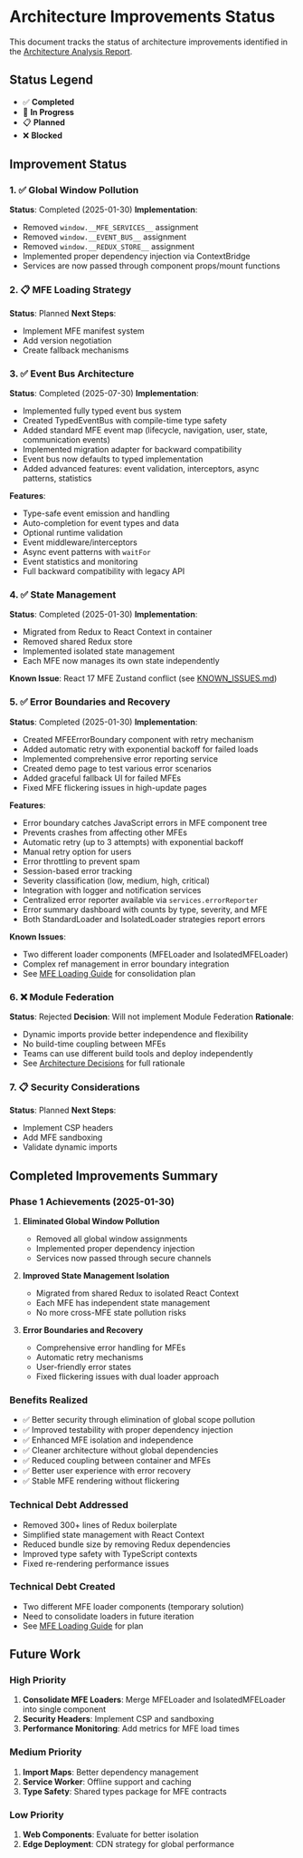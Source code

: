 # Architecture Improvements Status

This document tracks the status of architecture improvements identified in the [Architecture Analysis Report](./architecture-analysis-report.md).

## Status Legend

- ✅ **Completed**
- 🚧 **In Progress**
- 📋 **Planned**
- ❌ **Blocked**

## Improvement Status

### 1. ✅ Global Window Pollution

**Status**: Completed (2025-01-30)
**Implementation**:

- Removed `window.__MFE_SERVICES__` assignment
- Removed `window.__EVENT_BUS__` assignment
- Removed `window.__REDUX_STORE__` assignment
- Implemented proper dependency injection via ContextBridge
- Services are now passed through component props/mount functions

### 2. 📋 MFE Loading Strategy

**Status**: Planned
**Next Steps**:

- Implement MFE manifest system
- Add version negotiation
- Create fallback mechanisms

### 3. ✅ Event Bus Architecture

**Status**: Completed (2025-07-30)
**Implementation**:

- Implemented fully typed event bus system
- Created TypedEventBus with compile-time type safety
- Added standard MFE event map (lifecycle, navigation, user, state, communication events)
- Implemented migration adapter for backward compatibility
- Event bus now defaults to typed implementation
- Added advanced features: event validation, interceptors, async patterns, statistics

**Features**:

- Type-safe event emission and handling
- Auto-completion for event types and data
- Optional runtime validation
- Event middleware/interceptors
- Async event patterns with `waitFor`
- Event statistics and monitoring
- Full backward compatibility with legacy API

### 4. ✅ State Management

**Status**: Completed (2025-01-30)
**Implementation**:

- Migrated from Redux to React Context in container
- Removed shared Redux store
- Implemented isolated state management
- Each MFE now manages its own state independently

**Known Issue**: React 17 MFE Zustand conflict (see [KNOWN_ISSUES.md](../../KNOWN_ISSUES.md))

### 5. ✅ Error Boundaries and Recovery

**Status**: Completed (2025-01-30)
**Implementation**:

- Created MFEErrorBoundary component with retry mechanism
- Added automatic retry with exponential backoff for failed loads
- Implemented comprehensive error reporting service
- Created demo page to test various error scenarios
- Added graceful fallback UI for failed MFEs
- Fixed MFE flickering issues in high-update pages

**Features**:

- Error boundary catches JavaScript errors in MFE component tree
- Prevents crashes from affecting other MFEs
- Automatic retry (up to 3 attempts) with exponential backoff
- Manual retry option for users
- Error throttling to prevent spam
- Session-based error tracking
- Severity classification (low, medium, high, critical)
- Integration with logger and notification services
- Centralized error reporter available via `services.errorReporter`
- Error summary dashboard with counts by type, severity, and MFE
- Both StandardLoader and IsolatedLoader strategies report errors

**Known Issues**:

- Two different loader components (MFELoader and IsolatedMFELoader)
- Complex ref management in error boundary integration
- See [MFE Loading Guide](./MFE_LOADING_GUIDE.md) for consolidation plan

### 6. ❌ Module Federation

**Status**: Rejected
**Decision**: Will not implement Module Federation
**Rationale**:

- Dynamic imports provide better independence and flexibility
- No build-time coupling between MFEs
- Teams can use different build tools and deploy independently
- See [Architecture Decisions](./ARCHITECTURE_DECISIONS.md#1-dynamic-imports-over-module-federation) for full rationale

### 7. 📋 Security Considerations

**Status**: Planned
**Next Steps**:

- Implement CSP headers
- Add MFE sandboxing
- Validate dynamic imports

## Completed Improvements Summary

### Phase 1 Achievements (2025-01-30)

1. **Eliminated Global Window Pollution**
   - Removed all global window assignments
   - Implemented proper dependency injection
   - Services now passed through secure channels

2. **Improved State Management Isolation**
   - Migrated from shared Redux to isolated React Context
   - Each MFE has independent state management
   - No more cross-MFE state pollution risks

3. **Error Boundaries and Recovery**
   - Comprehensive error handling for MFEs
   - Automatic retry mechanisms
   - User-friendly error states
   - Fixed flickering issues with dual loader approach

### Benefits Realized

- ✅ Better security through elimination of global scope pollution
- ✅ Improved testability with proper dependency injection
- ✅ Enhanced MFE isolation and independence
- ✅ Cleaner architecture without global dependencies
- ✅ Reduced coupling between container and MFEs
- ✅ Better user experience with error recovery
- ✅ Stable MFE rendering without flickering

### Technical Debt Addressed

- Removed 300+ lines of Redux boilerplate
- Simplified state management with React Context
- Reduced bundle size by removing Redux dependencies
- Improved type safety with TypeScript contexts
- Fixed re-rendering performance issues

### Technical Debt Created

- Two different MFE loader components (temporary solution)
- Need to consolidate loaders in future iteration
- See [MFE Loading Guide](./MFE_LOADING_GUIDE.md) for plan

## Future Work

### High Priority

1. **Consolidate MFE Loaders**: Merge MFELoader and IsolatedMFELoader into single component
2. **Security Headers**: Implement CSP and sandboxing
3. **Performance Monitoring**: Add metrics for MFE load times

### Medium Priority

1. **Import Maps**: Better dependency management
2. **Service Worker**: Offline support and caching
3. **Type Safety**: Shared types package for MFE contracts

### Low Priority

1. **Web Components**: Evaluate for better isolation
2. **Edge Deployment**: CDN strategy for global performance
